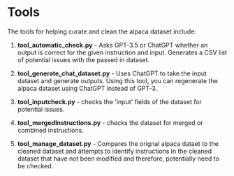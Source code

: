 # Tools

The tools for helping curate and clean the alpaca dataset include:

1. **tool_automatic_check.py** - Asks GPT-3.5 or ChatGPT whether an output is correct for the given instruction and input. Generates a CSV list of potential issues with the passed in dataset.

2. **tool_generate_chat_dataset.py** - Uses ChatGPT to take the input dataset and generate outputs. Using this tool, you can regenerate the alpaca dataset using ChatGPT instead of GPT-3.

3. **tool_inputcheck.py** - checks the 'input' fields of the dataset for potential issues.

4. **tool_mergedInstructions.py** - checks the dataset for merged or combined instructions.

5. **tool_manage_dataset.py** - Compares the orignal alpaca dataet to the cleaned dataset and attempts to identify instructions in the cleaned dataset that have not been modified and therefore, potentially need to be checked.